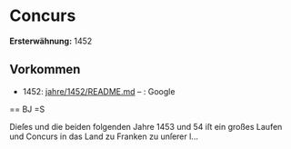 # Concurs

**Ersterwähnung:** 1452

## Vorkommen
- 1452: [jahre/1452/README.md](../jahre/1452/README.md) – :
Google


== BJ =S

Dieſes und die beiden folgenden Jahre 1453 und 54
iſt ein großes Laufen und Concurs in das Land zu
Franken zu unſerer l...
